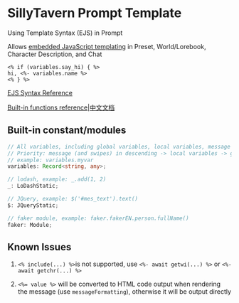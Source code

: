 # SillyTavern Prompt Template

Using Template Syntax (EJS) in Prompt

Allows [embedded JavaScript templating](https://ejs.co/) in Preset, World/Lorebook, Character Description, and Chat

```
<% if (variables.say_hi) { %>
hi, <%- variables.name %>
<% } %>
```

[EJS Syntax Reference](https://github.com/mde/ejs/blob/main/docs/syntax.md)

[Built-in functions reference](docs/reference.md)|[中文文档](docs/reference_cn.md)

## Built-in constant/modules

```typescript
// All variables, including global variables, local variables, message (and swipes) variables
// Priority: message (and swipes) in descending -> local variables -> global variables
// example: variables.myvar
variables: Record<string, any>;

// lodash, example: _.add(1, 2)
_: LoDashStatic;

// JQuery, example: $('#mes_text').text()
$: JQueryStatic;

// faker module, example: faker.fakerEN.person.fullName()
faker: Module;
```

## Known Issues

1. `<% include(...) %>`is not supported, use `<%- await getwi(...) %>` or `<%- await getchr(...) %>`

2. `<%= value %>` will be converted to HTML code output when rendering the message (use `messageFormatting`), otherwise it will be output directly


